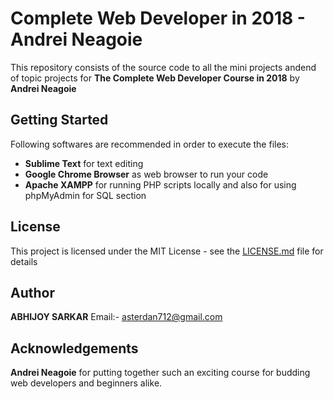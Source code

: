 # Complete Web Developer in 2018 - Andrei Neagoie

This repository consists of the source code to all the mini projects andend of topic projects for **The Complete Web Developer Course in 2018** by **Andrei Neagoie**

## Getting Started
Following softwares are recommended in order to execute the files:
- **Sublime Text** for text editing
- **Google Chrome Browser** as web browser to run your code
- **Apache XAMPP** for running PHP scripts locally and also for using phpMyAdmin for SQL section

## License
This project is licensed under the MIT License - see the [LICENSE.md](https://github.com/asterdan712/Complete_Web_Developer_Course_in_2018---Andrei-Neagoie/blob/master/LICENSE.md) file for details

## Author
**ABHIJOY SARKAR**
Email:- [asterdan712@gmail.com](https://www.visualcv.com/abhijoy-sarkar)

## Acknowledgements
**Andrei Neagoie** for putting together such an exciting course for budding web developers and beginners alike.
